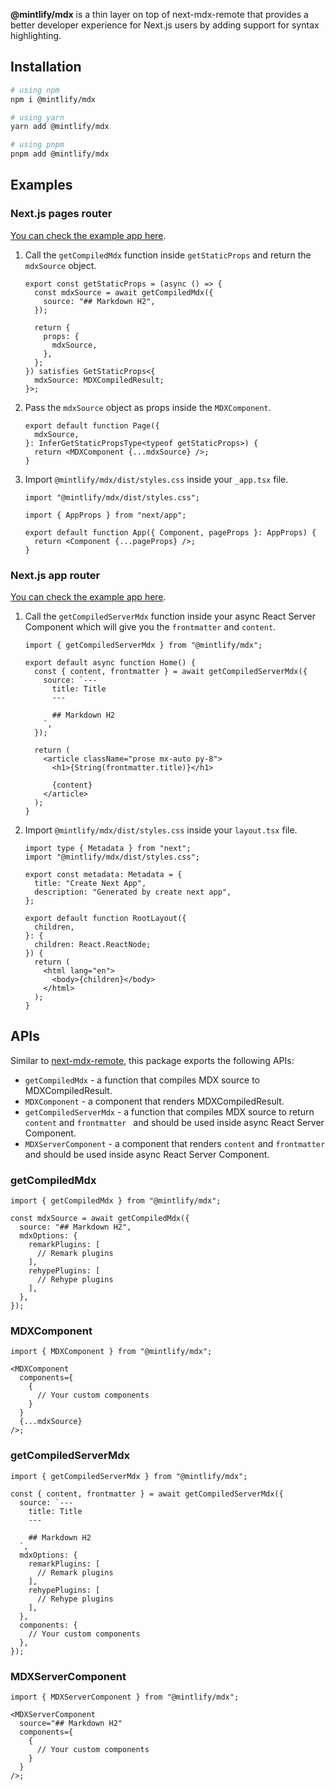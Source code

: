 **@mintlify/mdx** is a thin layer on top of next-mdx-remote that provides a better developer experience for Next.js users by adding support for syntax highlighting.

## Installation

```bash
# using npm
npm i @mintlify/mdx

# using yarn
yarn add @mintlify/mdx

# using pnpm
pnpm add @mintlify/mdx
```

## Examples

### Next.js pages router

[You can check the example app here](https://github.com/mintlify/mdx/tree/main/examples/pages-router).

1. Call the `getCompiledMdx` function inside `getStaticProps` and return the `mdxSource` object.

   ```tsx
   export const getStaticProps = (async () => {
     const mdxSource = await getCompiledMdx({
       source: "## Markdown H2",
     });

     return {
       props: {
         mdxSource,
       },
     };
   }) satisfies GetStaticProps<{
     mdxSource: MDXCompiledResult;
   }>;
   ```

2. Pass the `mdxSource` object as props inside the `MDXComponent`.

   ```tsx
   export default function Page({
     mdxSource,
   }: InferGetStaticPropsType<typeof getStaticProps>) {
     return <MDXComponent {...mdxSource} />;
   }
   ```

3. Import `@mintlify/mdx/dist/styles.css` inside your `_app.tsx` file.

   ```tsx
   import "@mintlify/mdx/dist/styles.css";

   import { AppProps } from "next/app";

   export default function App({ Component, pageProps }: AppProps) {
     return <Component {...pageProps} />;
   }
   ```

### Next.js app router

[You can check the example app here](https://github.com/mintlify/mdx/tree/main/examples/app-router).

1. Call the `getCompiledServerMdx` function inside your async React Server Component which will give you the `frontmatter` and `content`.

   ```tsx
   import { getCompiledServerMdx } from "@mintlify/mdx";

   export default async function Home() {
     const { content, frontmatter } = await getCompiledServerMdx({
       source: `---
         title: Title
         ---
   
         ## Markdown H2
       `,
     });

     return (
       <article className="prose mx-auto py-8">
         <h1>{String(frontmatter.title)}</h1>

         {content}
       </article>
     );
   }
   ```

2. Import `@mintlify/mdx/dist/styles.css` inside your `layout.tsx` file.

   ```tsx
   import type { Metadata } from "next";
   import "@mintlify/mdx/dist/styles.css";

   export const metadata: Metadata = {
     title: "Create Next App",
     description: "Generated by create next app",
   };

   export default function RootLayout({
     children,
   }: {
     children: React.ReactNode;
   }) {
     return (
       <html lang="en">
         <body>{children}</body>
       </html>
     );
   }
   ```

## APIs

Similar to [next-mdx-remote](https://github.com/hashicorp/next-mdx-remote), this package exports the following APIs:

- `getCompiledMdx` - a function that compiles MDX source to MDXCompiledResult.
- `MDXComponent` - a component that renders MDXCompiledResult.
- `getCompiledServerMdx` - a function that compiles MDX source to return `content` and `frontmatter ` and should be used inside async React Server Component.
- `MDXServerComponent` - a component that renders `content` and `frontmatter ` and should be used inside async React Server Component.

### getCompiledMdx

```tsx
import { getCompiledMdx } from "@mintlify/mdx";

const mdxSource = await getCompiledMdx({
  source: "## Markdown H2",
  mdxOptions: {
    remarkPlugins: [
      // Remark plugins
    ],
    rehypePlugins: [
      // Rehype plugins
    ],
  },
});
```

### MDXComponent

```tsx
import { MDXComponent } from "@mintlify/mdx";

<MDXComponent
  components={
    {
      // Your custom components
    }
  }
  {...mdxSource}
/>;
```

### getCompiledServerMdx

```tsx
import { getCompiledServerMdx } from "@mintlify/mdx";

const { content, frontmatter } = await getCompiledServerMdx({
  source: `---
    title: Title
    ---

    ## Markdown H2
  `,
  mdxOptions: {
    remarkPlugins: [
      // Remark plugins
    ],
    rehypePlugins: [
      // Rehype plugins
    ],
  },
  components: {
    // Your custom components
  },
});
```

### MDXServerComponent

```tsx
import { MDXServerComponent } from "@mintlify/mdx";

<MDXServerComponent
  source="## Markdown H2"
  components={
    {
      // Your custom components
    }
  }
/>;
```

